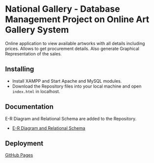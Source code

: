 # National Gallery - Database Management Project on Online Art Gallery System

Online application to view available artworks with all details including prices. Allows to get procurement details. Also generate Graphical Representation of the sales.

## Installing

* Install XAMPP and Start Apache and MySQL modules.
* Download the Repository files into your local machine and open ```index.html``` in localhost.

## Documentation

E-R Diagram and Relational Schema are added to the Repository.

* [E-R Diagram and Relational Schema](https://github.com/suman2799/national-gallery/blob/ad2672c44daef35e7fc323ca2a008bba9b44b3d8/E-R_Diagram_Relational_Schema.pdf)

## Deployment

[GitHub Pages](https://suman2799.github.io/national-gallery/)
